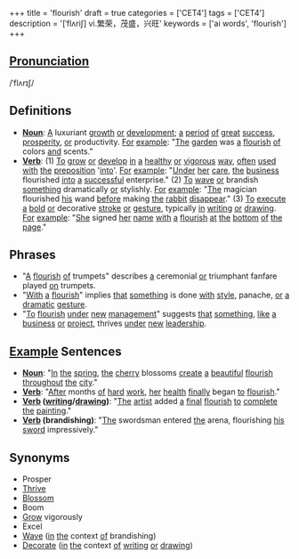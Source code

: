 +++
title = 'flourish'
draft = true
categories = ['CET4']
tags = ['CET4']
description = '[ˈflʌri∫] vi.繁荣，茂盛，兴旺'
keywords = ['ai words', 'flourish']
+++

## [Pronunciation](/post/pronunciation/)
/ˈflʌrɪʃ/

## Definitions
- **[Noun](/post/noun/)**: [A](/post/a/) luxuriant [growth](/post/growth/) [or](/post/or/) [development](/post/development/); [a](/post/a/) [period](/post/period/) [of](/post/of/) [great](/post/great/) [success](/post/success/), [prosperity](/post/prosperity/), [or](/post/or/) productivity. [For](/post/for/) [example](/post/example/): "[The](/post/the/) [garden](/post/garden/) was [a](/post/a/) [flourish](/post/flourish/) [of](/post/of/) colors [and](/post/and/) scents."
- **[Verb](/post/verb/)**: (1) [To](/post/to/) [grow](/post/grow/) [or](/post/or/) [develop](/post/develop/) [in](/post/in/) [a](/post/a/) [healthy](/post/healthy/) [or](/post/or/) [vigorous](/post/vigorous/) [way](/post/way/), [often](/post/often/) [used](/post/used/) [with](/post/with/) [the](/post/the/) [preposition](/post/preposition/) '[into](/post/into/)'. [For](/post/for/) [example](/post/example/): "[Under](/post/under/) [her](/post/her/) [care](/post/care/), [the](/post/the/) [business](/post/business/) flourished [into](/post/into/) [a](/post/a/) [successful](/post/successful/) enterprise." (2) [To](/post/to/) [wave](/post/wave/) [or](/post/or/) brandish [something](/post/something/) dramatically [or](/post/or/) stylishly. [For](/post/for/) [example](/post/example/): "[The](/post/the/) magician flourished [his](/post/his/) wand [before](/post/before/) making [the](/post/the/) [rabbit](/post/rabbit/) [disappear](/post/disappear/)." (3) [To](/post/to/) [execute](/post/execute/) [a](/post/a/) [bold](/post/bold/) [or](/post/or/) decorative [stroke](/post/stroke/) [or](/post/or/) [gesture](/post/gesture/), typically [in](/post/in/) [writing](/post/writing/) [or](/post/or/) [drawing](/post/drawing/). [For](/post/for/) [example](/post/example/): "[She](/post/she/) signed [her](/post/her/) [name](/post/name/) [with](/post/with/) [a](/post/a/) [flourish](/post/flourish/) [at](/post/at/) [the](/post/the/) [bottom](/post/bottom/) [of](/post/of/) [the](/post/the/) [page](/post/page/)."

## Phrases
- "[A](/post/a/) [flourish](/post/flourish/) [of](/post/of/) trumpets" describes [a](/post/a/) ceremonial [or](/post/or/) triumphant fanfare played [on](/post/on/) trumpets.
- "[With](/post/with/) [a](/post/a/) [flourish](/post/flourish/)" implies [that](/post/that/) [something](/post/something/) is done [with](/post/with/) [style](/post/style/), panache, [or](/post/or/) [a](/post/a/) [dramatic](/post/dramatic/) [gesture](/post/gesture/).
- "[To](/post/to/) [flourish](/post/flourish/) [under](/post/under/) [new](/post/new/) [management](/post/management/)" suggests [that](/post/that/) [something](/post/something/), [like](/post/like/) [a](/post/a/) [business](/post/business/) [or](/post/or/) [project](/post/project/), thrives [under](/post/under/) [new](/post/new/) [leadership](/post/leadership/).

## [Example](/post/example/) Sentences
- **[Noun](/post/noun/)**: "[In](/post/in/) [the](/post/the/) [spring](/post/spring/), [the](/post/the/) [cherry](/post/cherry/) blossoms [create](/post/create/) [a](/post/a/) [beautiful](/post/beautiful/) [flourish](/post/flourish/) [throughout](/post/throughout/) [the](/post/the/) [city](/post/city/)."
- **[Verb](/post/verb/)**: "[After](/post/after/) months [of](/post/of/) [hard](/post/hard/) [work](/post/work/), [her](/post/her/) [health](/post/health/) [finally](/post/finally/) began [to](/post/to/) [flourish](/post/flourish/)."
- **[Verb](/post/verb/) ([writing](/post/writing/)/[drawing](/post/drawing/))**: "[The](/post/the/) [artist](/post/artist/) added [a](/post/a/) [final](/post/final/) [flourish](/post/flourish/) [to](/post/to/) [complete](/post/complete/) [the](/post/the/) [painting](/post/painting/)."
- **[Verb](/post/verb/) (brandishing)**: "[The](/post/the/) swordsman entered [the](/post/the/) arena, flourishing [his](/post/his/) [sword](/post/sword/) impressively."

## Synonyms
- Prosper
- [Thrive](/post/thrive/)
- [Blossom](/post/blossom/)
- Boom
- [Grow](/post/grow/) vigorously
- Excel
- [Wave](/post/wave/) ([in](/post/in/) [the](/post/the/) context [of](/post/of/) brandishing)
- [Decorate](/post/decorate/) ([in](/post/in/) [the](/post/the/) context [of](/post/of/) [writing](/post/writing/) [or](/post/or/) [drawing](/post/drawing/))

